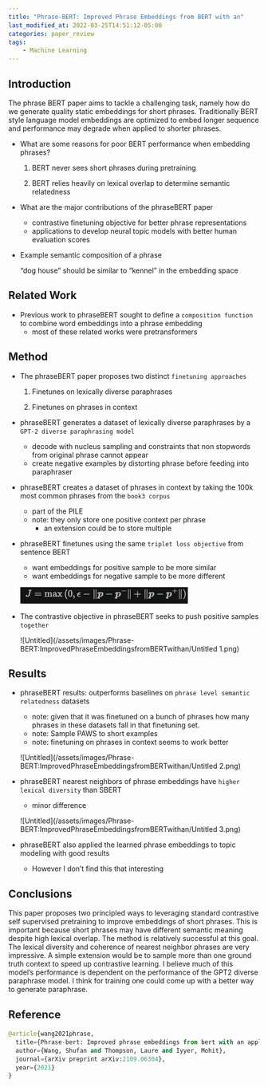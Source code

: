 ```yaml
---
title: "Phrase-BERT: Improved Phrase Embeddings from BERT with an"
last_modified_at: 2022-03-25T14:51:12-05:00
categories: paper_review
tags:
    - Machine Learning
---
```


## Introduction

The phrase BERT paper aims to tackle a challenging task, namely how do we generate quality static embeddings for short phrases. Traditionally BERT style language model embeddings are optimized to embed longer sequence and performance may degrade when applied to shorter phrases. 

- What are some reasons for poor BERT performance when embedding phrases?
    
    1) BERT never sees short phrases during pretraining
    
    2) BERT relies heavily on lexical overlap to determine semantic relatedness
    
- What are the major contributions of the phraseBERT paper
    - contrastive finetuning objective for better phrase representations
    - applications to develop neural topic models with better human evaluation scores
    
- Example semantic composition of a phrase
    
    “dog house” should be similar to “kennel” in the embedding space
    

## Related Work

- Previous work to phraseBERT sought to define a `composition function` to combine word embeddings into a phrase embedding
    - most of these related works were pretransformers
    

## Method

- The phraseBERT paper proposes two distinct `finetuning approaches`
    
    1) Finetunes on lexically diverse paraphrases
    
    2) Finetunes on phrases in context
    
- phraseBERT generates a dataset of lexically diverse paraphrases by a `GPT-2 diverse paraphrasing model`
    - decode with nucleus sampling and constraints that non stopwords from original phrase cannot appear
    - create negative examples by distorting phrase before feeding into paraphraser
- phraseBERT creates a dataset of phrases in context by taking the 100k most common phrases from the `book3 corpus`
    - part of the PILE
    - note: they only store one positive context per phrase
        - an extension could be to store multiple
        
- phraseBERT finetunes using the same `triplet loss objective` from sentence BERT
    - want embeddings for positive sample to be more similar
    - want embeddings for negative sample to be more different
    
    ![Untitled](/assets/images/Phrase-BERT:ImprovedPhraseEmbeddingsfromBERTwithan/Untitled.png)
    
- The contrastive objective in phraseBERT seeks to push positive samples `together`
    
    ![Untitled](/assets/images/Phrase-BERT:ImprovedPhraseEmbeddingsfromBERTwithan/Untitled 1.png)
    

## Results

- phraseBERT results: outperforms baselines on `phrase level semantic relatedness` datasets
    - note: given that it was finetuned on a bunch of phrases how many phrases in these datasets fall in that finetuning set.
    - note: Sample PAWS to short examples
    - note: finetuning on phrases in context seems to work better
    
    ![Untitled](/assets/images/Phrase-BERT:ImprovedPhraseEmbeddingsfromBERTwithan/Untitled 2.png)
    
- phraseBERT nearest neighbors of phrase embeddings have `higher lexical diversity` than SBERT
    - minor difference
    
    ![Untitled](/assets/images/Phrase-BERT:ImprovedPhraseEmbeddingsfromBERTwithan/Untitled 3.png)
    
- phraseBERT also applied the learned phrase embeddings to topic modeling with good results
    - However I don’t find this that interesting

## Conclusions

This paper proposes two principled ways to leveraging standard contrastive self supervised pretraining to improve embeddings of short phrases. This is important because short phrases may have different semantic meaning despite high lexical overlap. The method is relatively successful  at this goal. The lexical diversity and coherence of nearest neighbor phrases are very impressive. A simple extension would be to sample more than one ground truth context to speed up contrastive learning. I believe much of this model’s performance is dependent on the performance of the GPT2 diverse paraphrase model. I think for training one could come up with a better way to generate paraphrase. 

## Reference

```python
@article{wang2021phrase,
  title={Phrase-bert: Improved phrase embeddings from bert with an application to corpus exploration},
  author={Wang, Shufan and Thompson, Laure and Iyyer, Mohit},
  journal={arXiv preprint arXiv:2109.06304},
  year={2021}
}
```